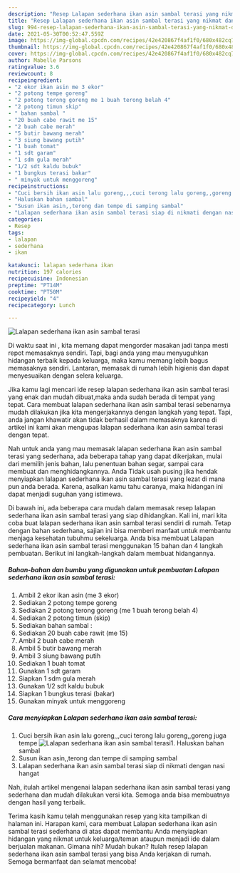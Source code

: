 ```yaml
---
description: "Resep Lalapan sederhana ikan asin sambal terasi yang nikmat dan Mudah Dibuat"
title: "Resep Lalapan sederhana ikan asin sambal terasi yang nikmat dan Mudah Dibuat"
slug: 994-resep-lalapan-sederhana-ikan-asin-sambal-terasi-yang-nikmat-dan-mudah-dibuat
date: 2021-05-30T00:52:47.559Z
image: https://img-global.cpcdn.com/recipes/42e420867f4af1f0/680x482cq70/lalapan-sederhana-ikan-asin-sambal-terasi-foto-resep-utama.jpg
thumbnail: https://img-global.cpcdn.com/recipes/42e420867f4af1f0/680x482cq70/lalapan-sederhana-ikan-asin-sambal-terasi-foto-resep-utama.jpg
cover: https://img-global.cpcdn.com/recipes/42e420867f4af1f0/680x482cq70/lalapan-sederhana-ikan-asin-sambal-terasi-foto-resep-utama.jpg
author: Mabelle Parsons
ratingvalue: 3.6
reviewcount: 8
recipeingredient:
- "2 ekor ikan asin me 3 ekor"
- "2 potong tempe goreng"
- "2 potong terong goreng me 1 buah terong belah 4"
- "2 potong timun skip"
- " bahan sambal "
- "20 buah cabe rawit me 15"
- "2 buah cabe merah"
- "5 butir bawang merah"
- "3 siung bawang putih"
- "1 buah tomat"
- "1 sdt garam"
- "1 sdm gula merah"
- "1/2 sdt kaldu bubuk"
- "1 bungkus terasi bakar"
- " minyak untuk menggoreng"
recipeinstructions:
- "Cuci bersih ikan asin lalu goreng,,,cuci terong lalu goreng,,goreng juga tempe"
- "Haluskan bahan sambal"
- "Susun ikan asin,,terong dan tempe di samping sambal"
- "Lalapan sederhana ikan asin sambal terasi siap di nikmati dengan nasi hangat"
categories:
- Resep
tags:
- lalapan
- sederhana
- ikan

katakunci: lalapan sederhana ikan 
nutrition: 197 calories
recipecuisine: Indonesian
preptime: "PT14M"
cooktime: "PT50M"
recipeyield: "4"
recipecategory: Lunch

---
```



![Lalapan sederhana ikan asin sambal terasi](https://img-global.cpcdn.com/recipes/42e420867f4af1f0/680x482cq70/lalapan-sederhana-ikan-asin-sambal-terasi-foto-resep-utama.jpg)

Di waktu  saat ini , kita memang dapat mengorder masakan jadi tanpa mesti repot memasaknya sendiri. Tapi, bagi anda yang mau menyuguhkan hidangan terbaik kepada keluarga, maka kamu memang lebih bagus memasaknya sendiri. Lantaran, memasak di rumah lebih higienis dan dapat menyesuaikan dengan selera keluarga.

Jika kamu lagi mencari ide resep lalapan sederhana ikan asin sambal terasi yang enak dan mudah dibuat,maka anda sudah berada di tempat yang tepat. Cara membuat lalapan sederhana ikan asin sambal terasi  sebenarnya mudah dilakukan jika kita mengerjakannya dengan langkah yang tepat. Tapi, anda jangan khawatir akan tidak berhasil dalam memasaknya 
karena di artikel ini kami akan mengupas lalapan sederhana ikan asin sambal terasi dengan tepat.  



Nah untuk anda yang mau memasak lalapan sederhana ikan asin sambal terasi yang sederhana, ada beberapa tahap yang dapat dikerjakan, mulai dari memilih jenis bahan, lalu penentuan bahan segar, sampai cara membuat dan menghidangkannya. Anda Tidak usah pusing jika hendak menyiapkan lalapan sederhana ikan asin sambal terasi yang lezat di mana pun anda berada. Karena, asalkan kamu  tahu caranya, maka hidangan ini dapat menjadi suguhan yang istimewa.

Di bawah ini, ada beberapa cara mudah dalam memasak resep lalapan sederhana ikan asin sambal terasi yang siap dihidangkan. Kali ini, mari kita coba buat lalapan sederhana ikan asin sambal terasi sendiri di rumah. Tetap dengan bahan sederhana, sajian ini bisa memberi manfaat untuk membantu menjaga kesehatan tubuhmu sekeluarga. Anda bisa membuat Lalapan sederhana ikan asin sambal terasi menggunakan 15 bahan dan 4 langkah pembuatan. Berikut ini langkah-langkah dalam membuat hidangannya.

<!--inarticleads1-->

##### Bahan-bahan dan bumbu yang digunakan untuk pembuatan Lalapan sederhana ikan asin sambal terasi:

1. Ambil 2 ekor ikan asin (me 3 ekor)
1. Sediakan 2 potong tempe goreng
1. Sediakan 2 potong terong goreng (me 1 buah terong belah 4)
1. Sediakan 2 potong timun (skip)
1. Sediakan  bahan sambal :
1. Sediakan 20 buah cabe rawit (me 15)
1. Ambil 2 buah cabe merah
1. Ambil 5 butir bawang merah
1. Ambil 3 siung bawang putih
1. Sediakan 1 buah tomat
1. Gunakan 1 sdt garam
1. Siapkan 1 sdm gula merah
1. Gunakan 1/2 sdt kaldu bubuk
1. Siapkan 1 bungkus terasi (bakar)
1. Gunakan  minyak untuk menggoreng




<!--inarticleads2-->

##### Cara menyiapkan Lalapan sederhana ikan asin sambal terasi:

1. Cuci bersih ikan asin lalu goreng,,,cuci terong lalu goreng,,goreng juga tempe
<img src="https://img-global.cpcdn.com/steps/42e64ab5dc945f90/160x128cq70/lalapan-sederhana-ikan-asin-sambal-terasi-langkah-memasak-1-foto.jpg" alt="Lalapan sederhana ikan asin sambal terasi">1. Haluskan bahan sambal
1. Susun ikan asin,,terong dan tempe di samping sambal
1. Lalapan sederhana ikan asin sambal terasi siap di nikmati dengan nasi hangat




Nah, itulah artikel mengenai  lalapan sederhana ikan asin sambal terasi  yang sederhana dan mudah dilakukan versi kita. Semoga anda bisa membuatnya dengan hasil yang terbaik. 

Terima kasih kamu telah menggunakan resep yang kita tampilkan di halaman ini. Harapan kami, cara membuat  Lalapan sederhana ikan asin sambal terasi sederhana di atas dapat membantu Anda menyiapkan hidangan yang nikmat untuk keluarga/teman ataupun menjadi ide dalam berjualan makanan. Gimana nih? Mudah bukan? Itulah resep lalapan sederhana ikan asin sambal terasi yang bisa Anda kerjakan di rumah. Semoga bermanfaat dan selamat mencoba!

